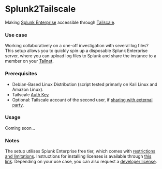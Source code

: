 # Splunk2Tailscale
Making [Splunk Enterprise](https://www.splunk.com/en_us/products/splunk-enterprise.html) accessible through [Tailscale](https://tailscale.com/).

### Use case
Working collaboratively on a one-off investigation with several log files? This setup allows you to quickly spin up a disposable Splunk Enterprise server, where you can upload log files to Splunk and share the instance to a member on your [Tailnet](https://tailscale.com/kb/1136/tailnet/).

### Prerequisites
- Debian-Based Linux Distribution (script tested primarly on Kali Linux and Amazon Linux).
- Tailscale [Auth Key](https://tailscale.com/kb/1085/auth-keys/)
- Optional: Tailscale account of the second user, if [sharing with external party](https://tailscale.com/kb/1084/sharing/).

### Usage
Coming soon...

### Notes
The setup utilises Splunk Enterprise free tier, which comes with [restrictions and limitations](https://docs.splunk.com/Documentation/Splunk/9.0.3/Admin/MoreaboutSplunkFree). Instructions for installing licenses is available through [this link](https://docs.splunk.com/Documentation/Splunk/9.0.3/Installation/Installalicense). Depending on your use case, you can also request a [developer license](https://dev.splunk.com/enterprise/dev_license).
